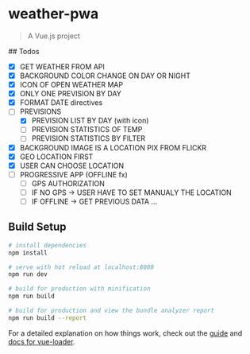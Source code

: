 # weather-pwa

> A Vue.js project

## Todos
- [x] GET WEATHER FROM API
- [x] BACKGROUND COLOR CHANGE ON DAY OR NIGHT
- [x] ICON OF OPEN WEATHER MAP
- [x] ONLY ONE PREVISION BY DAY
- [x] FORMAT DATE directives
- [ ] PREVISIONS
  - [x] PREVISION LIST BY DAY (with icon)
  - [ ] PREVISION STATISTICS OF TEMP
  - [ ] PREVISION STATISTICS BY FILTER
- [x] BACKGROUND IMAGE IS A LOCATION PIX FROM FLICKR
- [x] GEO LOCATION FIRST
- [x] USER CAN CHOOSE LOCATION
- [ ] PROGRESSIVE APP (OFFLINE fx)
    - [ ] GPS AUTHORIZATION
    - [ ] IF NO GPS -> USER HAVE TO SET MANUALY THE LOCATION
    - [ ] IF OFFLINE -> GET PREVIOUS DATA
...

## Build Setup

``` bash
# install dependencies
npm install

# serve with hot reload at localhost:8080
npm run dev

# build for production with minification
npm run build

# build for production and view the bundle analyzer report
npm run build --report
```

For a detailed explanation on how things work, check out the [guide](http://vuejs-templates.github.io/webpack/) and [docs for vue-loader](http://vuejs.github.io/vue-loader).
